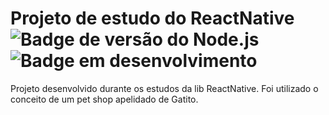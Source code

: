 # Projeto de estudo do ReactNative<br>![Badge de versão do Node.js](https://img.shields.io/badge/node.js-v16.14.2-orange) ![Badge em desenvolvimento](https://img.shields.io/badge/status-em%20desenvolvimento-green)
Projeto desenvolvido durante os estudos da lib ReactNative. Foi utilizado o conceito de um pet shop apelidado de Gatito.
